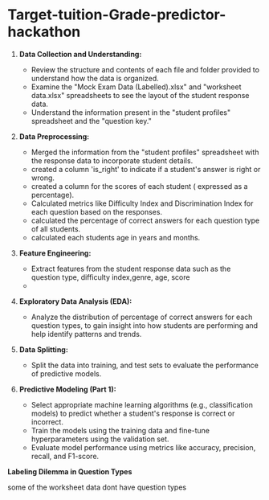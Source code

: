 # Target-tuition-Grade-predictor-hackathon


1. **Data Collection and Understanding:**
   - Review the structure and contents of each file and folder provided to understand how the data is organized.
   - Examine the "Mock Exam Data (Labelled).xlsx" and "worksheet data.xlsx" spreadsheets to see the layout of the student response data.
   - Understand the information present in the "student profiles" spreadsheet and the "question key."

2. **Data Preprocessing:**
   - Merged the information from the "student profiles" spreadsheet with the response data to incorporate student details.
   - created a column 'is_right' to indicate if a student's answer is right or wrong.
   - created a column for the scores of each student ( expressed as a percentage).
   - Calculated metrics like Difficulty Index and Discrimination Index for each question based on the responses.
   - calculated the percentage of correct answers for each question type of all students.
   - calculated each students age in years and months.
     


3. **Feature Engineering:**
   - Extract features from the student response data such as the question type, difficulty index,genre, age, score
   - 

4. **Exploratory Data Analysis (EDA):**
   - Analyze the distribution of percentage of correct answers for each question types, to gain  insight into how students are performing and help identify patterns and trends. 
    

5. **Data Splitting:**
   - Split the data into training, and test sets to evaluate the performance of predictive models.

6. **Predictive Modeling (Part 1):**
   - Select appropriate machine learning algorithms (e.g., classification models) to predict whether a student's response is correct or incorrect.
   - Train the models using the training data and fine-tune hyperparameters using the validation set.
   - Evaluate model performance using metrics like accuracy, precision, recall, and F1-score.

**Labeling Dilemma in Question Types**

some of the worksheet data dont have question types

